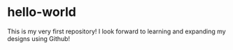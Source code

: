 # hello-world
This is my very first repository! I look forward to learning and expanding my designs using Github!
